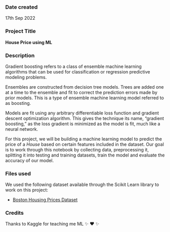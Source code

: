 ### Date created
17th Sep 2022

### Project Title
**House Price using ML**

### Description
Gradient boosting refers to a class of ensemble machine learning algorithms that can be used for classification or regression predictive modeling problems.

Ensembles are constructed from decision tree models. Trees are added one at a time to the ensemble and fit to correct the prediction errors made by prior models. This is a type of ensemble machine learning model referred to as boosting.

Models are fit using any arbitrary differentiable loss function and gradient descent optimization algorithm. This gives the technique its name, “gradient boosting,” as the loss gradient is minimized as the model is fit, much like a neural network.

For this project, we will be building a machine learning model to predict the price of a *House* based on certain features included in the dataset. Our goal is to work through this notebook by collecting data, preprocessing it, splitting it into testing and training datasets, train the model and evaluate the accuracy of our model.

### Files used
We used the following dataset available through the Scikit Learn library to work on this project:

* [Boston Housing Prices Dataset](https://scikit-learn.org/stable/modules/generated/sklearn.datasets.load_boston.html)

### Credits
Thanks to Kaggle for teaching me ML :sparkles: :heart: :sparkles:
